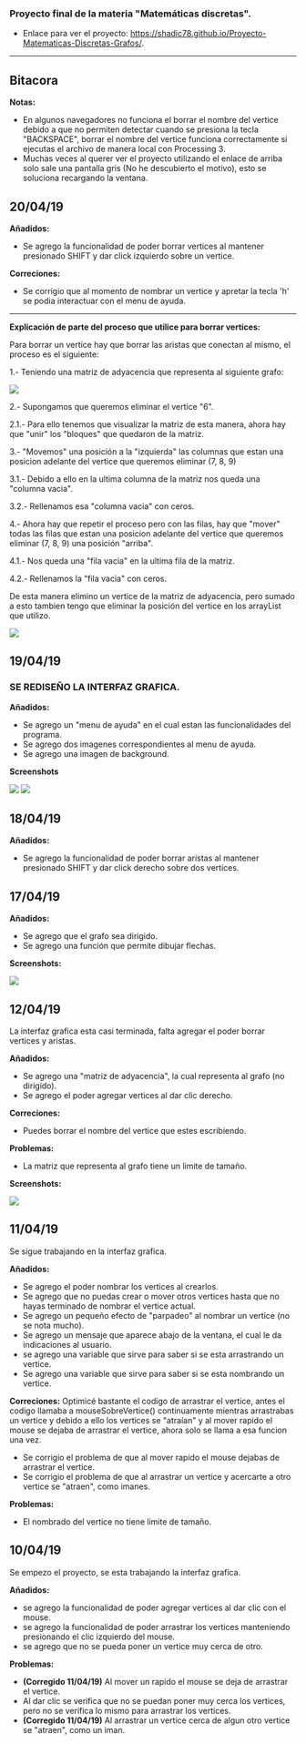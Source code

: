### Proyecto final de la materia "Matemáticas discretas".
- Enlace para ver el proyecto: https://shadic78.github.io/Proyecto-Matematicas-Discretas-Grafos/.
---

## Bitacora
**Notas:**
- En algunos navegadores no funciona el borrar el nombre del vertice debido a que no permiten detectar cuando se presiona
la tecla "BACKSPACE", borrar el nombre del vertice funciona correctamente si ejecutas el archivo de manera local con Processing 3.
- Muchas veces al querer ver el proyecto utilizando el enlace de arriba solo sale una pantalla gris (No he descubierto el motivo), esto se soluciona
recargando la ventana.

## 20/04/19

**Añadidos:**
- Se agrego la funcionalidad de poder borrar vertices al mantener presionado SHIFT y dar click izquierdo sobre un vertice.

**Correciones:**
- Se corrigio que al momento de nombrar un vertice y apretar la tecla 'h' se podia interactuar con el menu de ayuda.
---

**Explicación de parte del proceso que utilice para borrar vertices:**

Para borrar un vertice hay que borrar las aristas que conectan al mismo, el proceso es el siguiente:

1.- Teniendo una matriz de adyacencia que representa al siguiente grafo:

![](img/borrarVertices/grafo.png)

2.- Supongamos que queremos eliminar el vertice "6".

2.1.- Para ello tenemos que visualizar la matriz de esta manera, ahora hay que "unir" los "bloques" que quedaron de la matriz.

3.- "Movemos" una posición a la "izquierda" las columnas que estan una posicion adelante del vertice que queremos eliminar (7, 8, 9)

3.1.- Debido a ello en la ultima columna de la matriz nos queda una "columna vacia".

3.2.- Rellenamos esa "columna vacia" con ceros.

4.- Ahora hay que repetir el proceso pero con las filas, hay que "mover" todas las filas que estan una posicion adelante del vertice
que queremos eliminar (7, 8, 9) una posición "arriba".

4.1.- Nos queda una "fila vacia" en la ultima fila de la matriz.

4.2.- Rellenamos la "fila vacia" con ceros.

De esta manera elimino un vertice de la matriz de adyacencia, pero sumado a esto tambien tengo que eliminar la posición del vertice en los arrayList que utilizo.

![](img/borrarVertices/grafo.png)

## 19/04/19
### SE REDISEÑO LA INTERFAZ GRAFICA.

**Añadidos:**
- Se agrego un "menu de ayuda" en el cual estan las funcionalidades del programa.
- Se agrego dos imagenes correspondientes al menu de ayuda.
- Se agrego una imagen de background.

**Screenshots**

![](img/screenshots/Screenshot3.png)
![](img/screenshots/Screenshot4.png)


## 18/04/19

**Añadidos:**
- Se agrego la funcionalidad de poder borrar aristas al mantener presionado SHIFT y dar click derecho sobre dos vertices.

## 17/04/19

**Añadidos:**
- Se agrego que el grafo sea dirigido.
- Se agrego una función que permite dibujar flechas.

**Screenshots:**

![](img/screenshots/Screenshot2.png)

## 12/04/19
La interfaz grafica esta casi terminada, falta agregar el poder borrar vertices y aristas.

**Añadidos:**
- Se agrego una "matriz de adyacencia", la cual representa al grafo (no dirigido).
- Se agrego el poder agregar vertices al dar clic derecho.

**Correciones:**
- Puedes borrar el nombre del vertice que estes escribiendo.


**Problemas:**
- La matriz que representa al grafo tiene un limite de tamaño.

**Screenshots:**

![](img/screenshots/Screenshot1.png)

## 11/04/19
Se sigue trabajando en la interfaz grafica.

**Añadidos:**
- Se agrego el poder nombrar los vertices al crearlos.
- Se agrego que no puedas crear o mover otros vertices hasta que no hayas terminado de nombrar el vertice actual.
- Se agrego un pequeño efecto de "parpadeo" al nombrar un vertice (no se nota mucho).
- Se agrego un mensaje que aparece abajo de la ventana, el cual le da indicaciones al usuario.
- se agrego una variable que sirve para saber si se esta arrastrando un vertice.
- Se agrego una variable que sirve para saber si se esta nombrando un vertice.

**Correciones:**
Optimicé bastante el codigo de arrastrar el vertice, antes el codigo llamaba a mouseSobreVertice() continuamente mientras arrastrabas un vertice
y debido a ello los vertices se "atraían" y al mover rapido el mouse se dejaba de arrastrar el vertice, ahora solo se llama a esa funcion una vez.
- Se corrigio el problema de que al mover rapido el mouse dejabas de arrastrar el vertice.
- Se corrigio el problema de que al arrastrar un vertice y acercarte a otro vertice se "atraen", como imanes.


**Problemas:**
- El nombrado del vertice no tiene limite de tamaño.

## 10/04/19
Se empezo el proyecto, se esta trabajando la interfaz grafica.

**Añadidos:**
- se agrego la funcionalidad de poder agregar vertices al dar clic con el mouse.
- se agrego la funcionalidad de poder arrastrar los vertices manteniendo presionando el clic izquierdo del mouse.
- se agrego que no se pueda poner un vertice muy cerca de otro.

**Problemas:**
- **(Corregido 11/04/19)** Al mover un rapido el mouse se deja de arrastrar el vertice.
- Al dar clic se verifica que no se puedan poner muy cerca los vertices, pero no se verifica lo mismo para arrastrar los vertices.
- **(Corregido 11/04/19)** Al arrastrar un vertice cerca de algun otro vertice se "atraen", como un iman.

